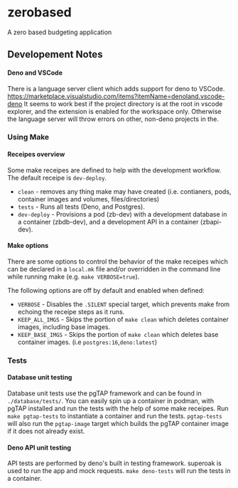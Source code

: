 # zerobased
A zero based budgeting application

## Developement Notes

#### Deno and VSCode

There is a language server client which adds support for deno to VSCode. https://marketplace.visualstudio.com/items?itemName=denoland.vscode-deno
It seems to work best if the project directory is at the root in vscode explorer, and the extension is enabled for the workspace only. Otherwise the language server will throw errors on other, non-deno projects in the.

### Using Make
#### Receipes overview

Some make receipes are defined to help with the development workflow. The default receipe is `dev-deploy`.

- `clean` - removes any thing make may have created (i.e. contianers, pods, container images and volumes, files/directories)
- `tests` - Runs all tests (Deno, and Postgres).
- `dev-deploy` - Provisions a pod (zb-dev) with a development database in a container (zbdb-dev), and a development API in a container (zbapi-dev).

#### Make options

There are some options to control the behavior of the make receipes which can be declared in a `local.mk` file and/or overridden in the command line while running make (e.g. `make VERBOSE=true`). 

The following options are off by default and enabled when defined:

- `VERBOSE` - Disables the `.SILENT` special target, which prevents make from echoing the receipe steps as it runs.
- `KEEP_ALL_IMGS` - Skips the portion of `make clean` which deletes container images, including base images.
- `KEEP_BASE_IMGS` - Skips the portion of `make clean` which deletes base container images. (i.e `postgres:16`,`deno:latest`)

### Tests
#### Database unit testing

Database unit tests use the pgTAP framework and can be found in `./database/tests/`. You can easily spin up a container in podman, with pgTAP installed and run the tests with the help of some make receipes. Run `make pgtap-tests` to instantiate a container and run the tests. `pgtap-tests` will also run the `pgtap-image` target which builds the pgTAP container image if it does not already exist.

#### Deno API unit testing

API tests are performed by deno's built in testing framework. superoak is used to run the app and mock requests. `make deno-tests` will run the tests in a container.
